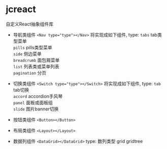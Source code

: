 # jcreact 

自定义React抽象组件库

- 导航类组件 `<Nav type="type"></Nav>`
将实现成如下组件, type: 
`tabs` tab类型菜单  
`pills` pills类型菜单  
`side` 侧边菜单  
`breadcrumb` 面包屑菜单  
`list` 列表类或菜单列表  
`pagination` 分页  

- 切换类组件 `<Switch type="type"></Switch>`
将实现成如下组件, type:
`tab` tab切换  
`accord` accordion手风琴  
`panel` 面板或面板组  
`slide` 图片banner切换  

- 按钮类组件 `<Button></Button>`

- 布局类组件 `<Layout></Layout>`

- 数据列组件 `<DataGrid></DataGrid>`
type: 数列类型
    grid
    gridtree 
